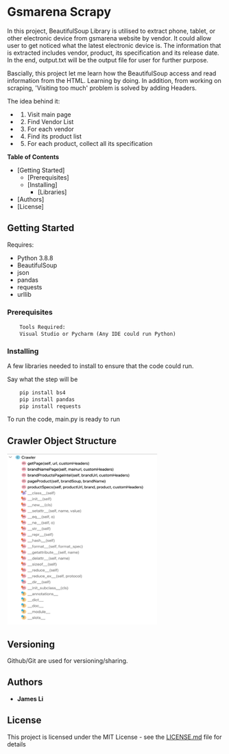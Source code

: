 # Gsmarena Scrapy 
In this project, BeautifulSoup Library is utilised to extract phone, tablet, or other electronic device from gsmarena website by vendor. It could allow user to get noticed what the latest electronic device is. The information that is extracted includes vendor, product, its specification and its release date. In the end, output.txt will be the output file for user for further purpose.

Bascially, this project let me learn how the BeautifulSoup access and read information from the HTML. Learning by doing. In addition, from working on scraping, 'Visiting too much' problem is solved by  adding Headers.

The idea behind it: 
* 1. Visit main page 
* 2. Find Vendor List  
* 3. For each vendor 
* 4. Find its product list 
* 5. For each product, collect all its specification

**Table of Contents**

- [Getting Started]
    - [Prerequisites]
    - [Installing]
        - [Libraries]
- [Authors]
- [License]





## Getting Started
Requires:
* Python 3.8.8
* BeautifulSoup
* json
* pandas
* requests
* urllib

### Prerequisites

```
    Tools Required:
    Visual Studio or Pycharm (Any IDE could run Python)
```

### Installing

A few libraries needed to install to ensure that the code could run.

Say what the step will be

```
    pip install bs4
    pip install pandas
    pip install requests
```

To run the code, main.py is ready to run

## Crawler Object Structure

<img alt="Crawler Object Structure" height="400" src="code structure.png" width="350"/>

## Versioning

Github/Git are used for versioning/sharing. 

## Authors

* **James Li** 

## License

This project is licensed under the MIT License - see the [LICENSE.md](LICENSE.md) file for details


